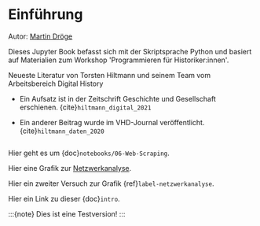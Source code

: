 # Einführung

Autor: [Martin Dröge](https://www.geschichte.hu-berlin.de/de/bereiche-und-lehrstuehle/digital-history/personen/dr-martin-droege)

Dieses Jupyter Book befasst sich mit der Skriptsprache Python und basiert auf Materialien zum Workshop 'Programmieren für Historiker:innen'. 

Neueste Literatur von Torsten Hiltmann und seinem Team vom Arbeitsbereich Digital History

* Ein Aufsatz ist in der Zeitschrift Geschichte und Gesellschaft erschienen. {cite}`hiltmann_digital_2021`

* Ein anderer Beitrag wurde im VHD-Journal veröffentlicht. {cite}`hiltmann_daten_2020`

```{figure} Logo_DigitalHistoryBerlin.png
```


Hier geht es um {doc}`notebooks/06-Web-Scraping`.

Hier eine Grafik zur [Netzwerkanalyse](label-netzwerkanalyse).

Hier ein zweiter Versuch zur Grafik {ref}`label-netzwerkanalyse`.

Hier ein Link zu dieser {doc}`intro`.

:::{note}
Dies ist eine Testversion!
:::

```{bibliography}
```